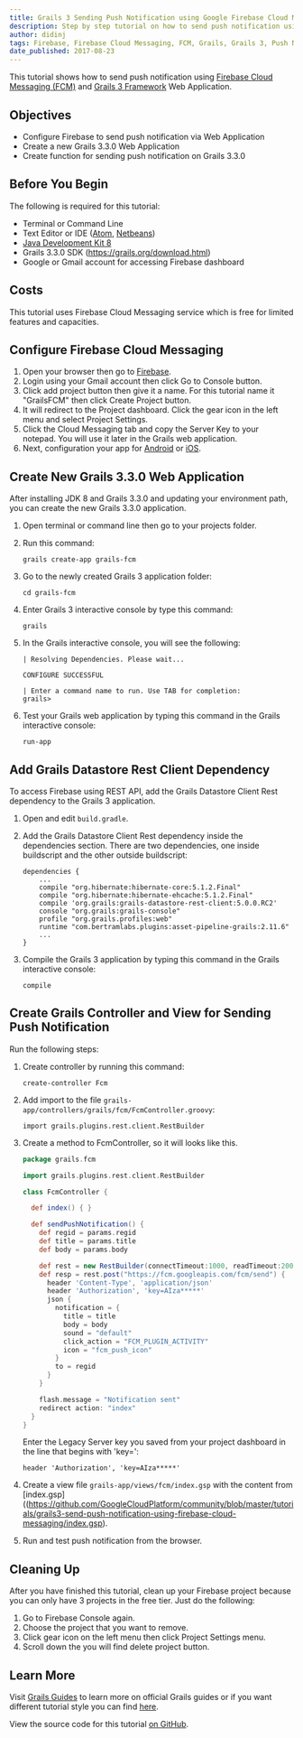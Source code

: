 ```yaml
---
title: Grails 3 Sending Push Notification using Google Firebase Cloud Messaging
description: Step by step tutorial on how to send push notification using Grails 3 and Google Firebase Cloud Messaging.
author: didinj
tags: Firebase, Firebase Cloud Messaging, FCM, Grails, Grails 3, Push Notification
date_published: 2017-08-23
---
```


This tutorial shows how to send push notification using
[Firebase Cloud Messaging (FCM)](https://firebase.google.com/docs/cloud-messaging)
and [Grails 3 Framework](https://grails.org/) Web Application.

## Objectives

- Configure Firebase to send push notification via Web Application
- Create a new Grails 3.3.0 Web Application
- Create function for sending push notification on Grails 3.3.0

## Before You Begin

The following is required for this tutorial:

- Terminal or Command Line
- Text Editor or IDE ([Atom](https://atom.io/), [Netbeans](https://netbeans.org/))
- [Java Development Kit 8](http://www.oracle.com/technetwork/java/javase/downloads/jdk8-downloads-2133151.html)
- Grails 3.3.0 SDK (https://grails.org/download.html)
- Google or Gmail account for accessing Firebase dashboard

## Costs

This tutorial uses Firebase Cloud Messaging service which is free for limited features and capacities.

## Configure Firebase Cloud Messaging

1.  Open your browser then go to [Firebase](https://firebase.google.com/).
1.  Login using your Gmail account then click Go to Console button.
1.  Click add project button then give it a name. For this tutorial name it
    "GrailsFCM" then click Create Project button.
1.  It will redirect to the Project dashboard. Click the gear icon in the left
    menu and select Project Settings.
1.  Click the Cloud Messaging tab and copy the Server Key to your
    notepad. You will use it later in the Grails web application.
1.  Next, configuration your app for
    [Android](https://firebase.google.com/docs/cloud-messaging/android/client)
    or [iOS](https://firebase.google.com/docs/cloud-messaging/ios/client).

## Create New Grails 3.3.0 Web Application

After installing JDK 8 and Grails 3.3.0 and updating your environment path, you
can create the new Grails 3.3.0 application.

1.  Open terminal or command line then go to your projects folder.
1.  Run this command:

        grails create-app grails-fcm

1.  Go to the newly created Grails 3 application folder:

        cd grails-fcm

1.  Enter Grails 3 interactive console by type this command:

        grails

1.  In the Grails interactive console, you will see the following:

        | Resolving Dependencies. Please wait...

        CONFIGURE SUCCESSFUL

        | Enter a command name to run. Use TAB for completion:
        grails>

1.  Test your Grails web application by typing this command in the Grails
    interactive console:

        run-app

## Add Grails Datastore Rest Client Dependency

To access Firebase using REST API, add the Grails Datastore Client Rest
dependency to the Grails 3 application.

1.  Open and edit `build.gradle`.

1.  Add the Grails Datastore Client Rest dependency inside the dependencies
    section. There are two dependencies, one inside buildscript and the other
    outside buildscript:

        dependencies {
            ...
            compile "org.hibernate:hibernate-core:5.1.2.Final"
            compile "org.hibernate:hibernate-ehcache:5.1.2.Final"
            compile 'org.grails:grails-datastore-rest-client:5.0.0.RC2'
            console "org.grails:grails-console"
            profile "org.grails.profiles:web"
            runtime "com.bertramlabs.plugins:asset-pipeline-grails:2.11.6"
            ...
        }

1.  Compile the Grails 3 application by typing this command in the Grails
    interactive console:

        compile

## Create Grails Controller and View for Sending Push Notification

Run the following steps:

1.  Create controller by running this command:

        create-controller Fcm

1.  Add import to the file `grails-app/controllers/grails/fcm/FcmController.groovy`:

        import grails.plugins.rest.client.RestBuilder

1.  Create a method to FcmController, so it will looks like this.

    ```groovy
    package grails.fcm

    import grails.plugins.rest.client.RestBuilder

    class FcmController {

      def index() { }

      def sendPushNotification() {
        def regid = params.regid
        def title = params.title
        def body = params.body

        def rest = new RestBuilder(connectTimeout:1000, readTimeout:20000)
        def resp = rest.post("https://fcm.googleapis.com/fcm/send") {
          header 'Content-Type', 'application/json'
          header 'Authorization', 'key=AIza*****'
          json {
            notification = {
              title = title
              body = body
              sound = "default"
              click_action = "FCM_PLUGIN_ACTIVITY"
              icon = "fcm_push_icon"
            }
            to = regid
          }
        }

        flash.message = "Notification sent"
        redirect action: "index"
      }
    }
    ```

    Enter the Legacy Server key you saved from your project dashboard in the
    line that begins with 'key=':

        header 'Authorization', 'key=AIza*****'


1.  Create a view file `grails-app/views/fcm/index.gsp` with the content from
    [index.gsp]((https://github.com/GoogleCloudPlatform/community/blob/master/tutorials/grails3-send-push-notification-using-firebase-cloud-messaging/index.gsp).

1.  Run and test push notification from the browser.

## Cleaning Up

After you have finished this tutorial, clean up your Firebase project because
you can only have 3 projects in the free tier. Just do the following:

1.  Go to Firebase Console again.
1.  Choose the project that you want to remove.
1.  Click gear icon on the left menu then click Project Settings menu.
1.  Scroll down the you will find delete project button.

## Learn More

Visit [Grails Guides](http://guides.grails.org/) to learn more on official
Grails guides or if you want different tutorial style you can find
[here](https://www.djamware.com/post-sub-category/585b3fa380aca73b19a2efd4/groovy-and-grails).

View the source code for this tutorial [on GitHub](https://github.com/didinj/grails3-fcm-push-notification.git).

